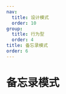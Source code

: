 ```yaml
---
nav:
  title: 设计模式
  order: 10
group:
  title: 行为型
  order: 4
title: 备忘录模式
order: 6
---
```


# 备忘录模式
